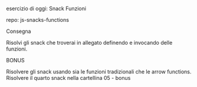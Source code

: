 esercizio di oggi: Snack Funzioni

repo: js-snacks-functions

Consegna

Risolvi gli snack che troverai in allegato definendo e invocando delle funzioni. 

BONUS

Risolvere gli snack usando sia le funzioni tradizionali che le arrow functions.
Risolvere il quarto snack nella cartellina 05 - bonus